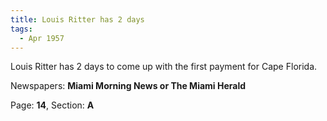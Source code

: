 ```yaml
---  
title: Louis Ritter has 2 days  
tags:  
  - Apr 1957  
---  
```

  
Louis Ritter has 2 days to come up with the first payment for Cape Florida.  
  
Newspapers: **Miami Morning News or The Miami Herald**  
  
Page: **14**, Section: **A** 

